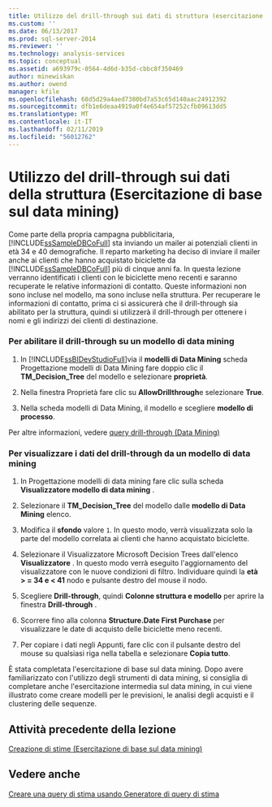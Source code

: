 ```yaml
---
title: Utilizzo del drill-through sui dati di struttura (esercitazione di base di Data Mining) | Microsoft Docs
ms.custom: ''
ms.date: 06/13/2017
ms.prod: sql-server-2014
ms.reviewer: ''
ms.technology: analysis-services
ms.topic: conceptual
ms.assetid: a693979c-0564-4d6d-b35d-cbbc8f350469
author: minewiskan
ms.author: owend
manager: kfile
ms.openlocfilehash: 68d5d29a4aed7380bd7a53c65d140aac24912392
ms.sourcegitcommit: dfb1e6deaa4919a0f4e654af57252cfb09613dd5
ms.translationtype: MT
ms.contentlocale: it-IT
ms.lasthandoff: 02/11/2019
ms.locfileid: "56012762"
---
```

# <a name="using-drillthrough-on-structure-data-basic-data-mining-tutorial"></a>Utilizzo del drill-through sui dati della struttura (Esercitazione di base sul data mining)
  Come parte della propria campagna pubblicitaria, [!INCLUDE[ssSampleDBCoFull](../includes/sssampledbcofull-md.md)] sta inviando un mailer ai potenziali clienti in età 34 e 40 demografiche. Il reparto marketing ha deciso di inviare il mailer anche ai clienti che hanno acquistato biciclette da [!INCLUDE[ssSampleDBCoFull](../includes/sssampledbcofull-md.md)] più di cinque anni fa. In questa lezione verranno identificati i clienti con le biciclette meno recenti e saranno recuperate le relative informazioni di contatto. Queste informazioni non sono incluse nel modello, ma sono incluse nella struttura. Per recuperare le informazioni di contatto, prima ci si assicurerà che il drill-through sia abilitato per la struttura, quindi si utilizzerà il drill-through per ottenere i nomi e gli indirizzi dei clienti di destinazione.  
  
### <a name="to-enable-drillthrough-on-a-mining-model"></a>Per abilitare il drill-through su un modello di data mining  
  
1.  In [!INCLUDE[ssBIDevStudioFull](../includes/ssbidevstudiofull-md.md)]via il **modelli di Data Mining** scheda Progettazione modelli di Data Mining fare doppio clic il **TM_Decision_Tree** del modello e selezionare **proprietà**.  
  
2.  Nella finestra Proprietà fare clic su **AllowDrillthrough**e selezionare **True**.  
  
3.  Nella scheda modelli di Data Mining, il modello e scegliere **modello di processo**.  
  
 Per altre informazioni, vedere [query drill-through &#40;Data Mining&#41;](../../2014/analysis-services/data-mining/drillthrough-queries-data-mining.md)  
  
### <a name="to-view-drillthrough-data-from-a-mining-model"></a>Per visualizzare i dati del drill-through da un modello di data mining  
  
1.  In Progettazione modelli di data mining fare clic sulla scheda **Visualizzatore modello di data mining** .  
  
2.  Selezionare il **TM_Decision_Tree** del modello dalle **modello di Data Mining** elenco.  
  
3.  Modifica il **sfondo** valore `1`. In questo modo, verrà visualizzata solo la parte del modello correlata ai clienti che hanno acquistato biciclette.  
  
4.  Selezionare il Visualizzatore Microsoft Decision Trees dall'elenco **Visualizzatore** . In questo modo verrà eseguito l'aggiornamento del visualizzatore con le nuove condizioni di filtro. Individuare quindi la **età > = 34 e < 41** nodo e pulsante destro del mouse il nodo.  
  
5.  Scegliere **Drill-through**, quindi **Colonne struttura e modello** per aprire la finestra **Drill-through** .  
  
6.  Scorrere fino alla colonna **Structure.Date First Purchase** per visualizzare le date di acquisto delle biciclette meno recenti.  
  
7.  Per copiare i dati negli Appunti, fare clic con il pulsante destro del mouse su qualsiasi riga nella tabella e selezionare **Copia tutto**.  
  
 È stata completata l'esercitazione di base sul data mining. Dopo avere familiarizzato con l'utilizzo degli strumenti di data mining, si consiglia di completare anche l'esercitazione intermedia sul data mining, in cui viene illustrato come creare modelli per le previsioni, le analisi degli acquisti e il clustering delle sequenze.  
  
## <a name="previous-task-in-lesson"></a>Attività precedente della lezione  
 [Creazione di stime &#40;Esercitazione di base sul data mining&#41;](../../2014/tutorials/creating-predictions-basic-data-mining-tutorial.md)  
  
## <a name="see-also"></a>Vedere anche  
 [Creare una query di stima usando Generatore di query di stima](../../2014/analysis-services/data-mining/create-a-prediction-query-using-the-prediction-query-builder.md)  
  
  
